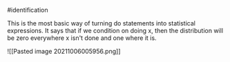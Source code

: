 #identification 

This is the most basic way of turning do statements into statistical expressions. It says that if we condition on doing x, then the distribution will be zero everywhere x isn't done and one where it is.

![[Pasted image 20211006005956.png]]